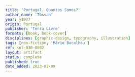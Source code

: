 ```yaml
---
title: 'Portugal. Quantos Somos?'
author_name: 'Tóssan'
year: y1977
origin: Portugal
publisher: 'Terra Livre'
formats: [book, book-cover]
disciplines: [graphic-design, typography, illustration]
tags: [non-fiction, 'Mário Bacalhau']
ref: sol-030-0002
layout: artifact
status: complete
published: true
date_added: 2023-03-09
---
```

